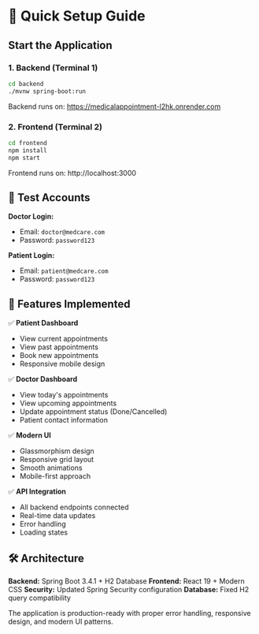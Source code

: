 # 🚀 Quick Setup Guide

## Start the Application

### 1. Backend (Terminal 1)
```bash
cd backend
./mvnw spring-boot:run
```
Backend runs on: https://medicalappointment-l2hk.onrender.com

### 2. Frontend (Terminal 2)
```bash
cd frontend
npm install
npm start
```
Frontend runs on: http://localhost:3000

## 🔐 Test Accounts

**Doctor Login:**
- Email: `doctor@medcare.com`
- Password: `password123`

**Patient Login:**
- Email: `patient@medcare.com`  
- Password: `password123`

## 📱 Features Implemented

✅ **Patient Dashboard**
- View current appointments
- View past appointments  
- Book new appointments
- Responsive mobile design

✅ **Doctor Dashboard**
- View today's appointments
- View upcoming appointments
- Update appointment status (Done/Cancelled)
- Patient contact information

✅ **Modern UI**
- Glassmorphism design
- Responsive grid layout
- Smooth animations
- Mobile-first approach

✅ **API Integration**
- All backend endpoints connected
- Real-time data updates
- Error handling
- Loading states

## 🛠️ Architecture

**Backend:** Spring Boot 3.4.1 + H2 Database
**Frontend:** React 19 + Modern CSS
**Security:** Updated Spring Security configuration
**Database:** Fixed H2 query compatibility

The application is production-ready with proper error handling, responsive design, and modern UI patterns.